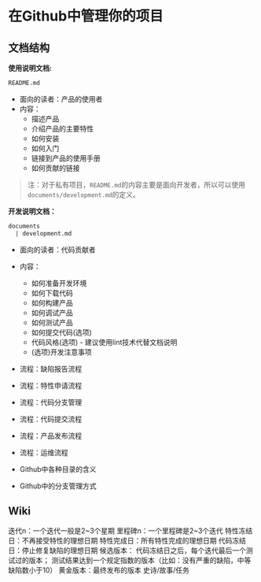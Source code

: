 # 在Github中管理你的项目

## 文档结构

**使用说明文档:**

```txt
README.md
```

- 面向的读者：产品的使用者
- 内容：
	- 描述产品
	- 介绍产品的主要特性
	- 如何安装
	- 如何入门
	- 链接到产品的使用手册
	- 如何贡献的链接
> 注：对于私有项目，`README.md`的内容主要是面向开发者，所以可以使用`documents/development.md`的定义。

**开发说明文档：**
```txt
documents
  | development.md
```

- 面向的读者：代码贡献者
- 内容：
  - 如何准备开发环境
  - 如何下载代码
  - 如何构建产品
  - 如何调试产品
  - 如何测试产品
  - 如何提交代码(选项)
  - 代码风格(选项)
		- 建议使用lint技术代替文档说明
  - (选项)开发注意事项

- 流程：缺陷报告流程
- 流程：特性申请流程
- 流程：代码分支管理
- 流程：代码提交流程
- 流程：产品发布流程
- 流程：运维流程
- Github中各种目录的含义
- Github中的分支管理方式

## Wiki

迭代n：一个迭代一般是2~3个星期
里程碑n：一个里程碑是2~3个迭代
特性冻结日：不再接受特性的理想日期
特性完成日：所有特性完成的理想日期
代码冻结日：停止修复缺陷的理想日期
候选版本：
代码冻结日之后，每个迭代最后一个测试过的版本；
测试结果达到一个规定指数的版本（比如：没有严重的缺陷，中等缺陷数小于10）
黄金版本：最终发布的版本
史诗/故事/任务

